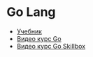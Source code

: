 # Go Lang
- [Учебник](https://gitlab.com/gitlab-org/gitlab-ui)
- [Видео курс Go](https://www.youtube.com/playlist?list=PLrCZzMib1e9q-X5V9pTM6J0AemRWseM7I)
- [Видео курс Go Skillbox](https://www.youtube.com/playlist?list=PL43V6SxTNw2TAAIxPwDo2H0bRuPne51M6)
